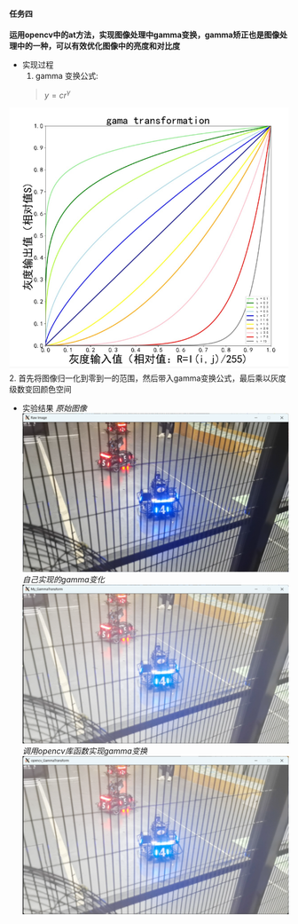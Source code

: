 #### 任务四
**运用opencv中的at方法，实现图像处理中gamma变换，gamma矫正也是图像处理中的一种，可以有效优化图像中的亮度和对比度**
* 实现过程
    1. gamma 变换公式:
    >$y=cr^{\gamma}$

![Alt text](images/README/image.png)
2. 首先将图像归一化到零到一的范围，然后带入gamma变换公式，最后乘以灰度级数变回颜色空间
* 实验结果
*原始图像*
![Alt text](images/README/image-1.png)
*自己实现的gamma变化*
![Alt text](images/README/image-2.png)
*调用opencv库函数实现gamma变换*
![Alt text](images/README/image-3.png)